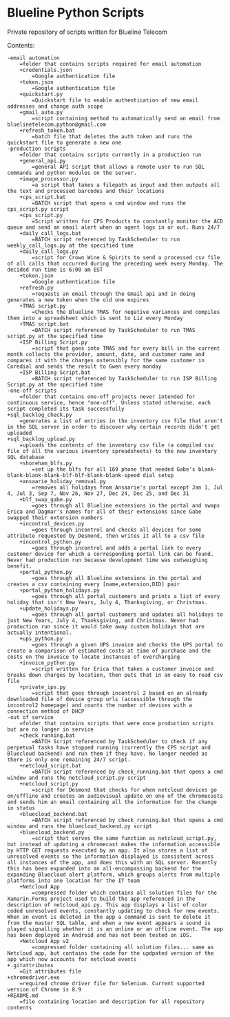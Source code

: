 # Blueline Python Scripts
Private repository of scripts written for Blueline Telecom

Contents:

    -email automation
        =folder that contains scripts required for email automation
        +credentials.json
            =Google authentication file
        +token.json
            =Google authentication file
        +quickstart.py
            =Quickstart file to enable authentication of new email addresses and change auth scope
        +gmail_auto.py
            =script containing method to automatically send an email from bluelinetelecom.python@gmail.com
        +refresh_token.bat
            =batch file that deletes the auth token and runs the quickstart file to generate a new one
    -production scripts
        =folder that contains scripts currently in a production run
        +general_api.py
            =general API script that allows a remote user to run SQL commands and python modules on the server.
        +image_processor.py
            =a script that takes a filepath as input and then outputs all the text and processed barcodes and their locations
        +cps_script.bat
            =BATCH script that opens a cmd window and runs the cps_script.py script
        +cps_script.py
            =Script written for CPS Products to constantly monitor the ACD queue and send an email alert when an agent logs in or out. Runs 24/7
        +daily_call_logs.bat
            =BATCH script referenced by TaskScheduler to run weekly_call_logs.py at the specified time
        +daily_call_logs.py   
            =script for Crown Wine & Spirits to send a processed csv file of all calls that occurred during the preceding week every Monday. The decided run time is 6:00 am EST
        +token.json
            =Google authentication file
        +refresh.py
            =requests an email through the Gmail api and in doing generates a new token when the old one expires
        +TMAS script.py
            =Checks the Blueline TMAS for negative variances and compiles them into a spreadsheet which is sent to Liz every Monday
        +TMAS script.bat
            =BATCH script referenced by TaskScheduler to run TMAS script.py at the specified time
        +ISP Billing Script.py
            =script that goes into TMAS and for every bill in the current month collects the provider, amount, date, and customer name and compares it with the charges ostensibly for the same customer in Coredial and sends the result to Gwen every monday
        +ISP Billing Script.bat
            =BATCH script referenced by TaskScheduler to run ISP Billing Script.py at the specified time
    -one-off scripts
        =folder that contains one-off projects never intended for continuous service, hence "one-off". Unless stated otherwise, each script completed its task successfully
	+sql_backlog_check.py
	    =generates a list of entries in the inventory csv file that aren't in the SQL server in order to discover why certain records didn't get uploaded
	+sql_backlog_upload.py
	    =uploads the contents of the inventory csv file (a compiled csv file of all the various inventory spreadsheets) to the new inventory SQL database
        +shoreham_blfs.py
            =set up the blfs for all 169 phone that needed Gabe's blank-blank-blank-blank-blf-blf-blank-blank-speed dial setup
        +ansaarie_holiday_removal.py
            =removes all holidays from Ansaarie's portal except Jan 1, Jul 4, Jul 3, Sep 7, Nov 26, Nov 27, Dec 24, Dec 25, and Dec 31
        +blf_swap_gabe.py
            =goes through all Blueline extensions in the portal and swaps Erica and Dagmar's names for all of their extensions since Gabe swapped their extension numbers
        +incontrol_devices.py
            =goes through incontrol and checks all devices for some attribute requested by Desmond, then writes it all to a csv file
        +incontrol_python.py
            =goes through incontrol and adds a portal link to every customer device for which a corresponding portal link can be found. Never had production run because development time was outweighing benefit.
        +portal_python.py
            =goes through all Blueline extensions in the portal and creates a csv containing every [name,extension,DID] pair
        +portal_python_holidays.py
            =goes through all portal customers and prints a list of every holiday that isn't New Years, July 4, Thanksgiving, or Christmas.
        +update_holidays.py
            =goes through all portal customers and updates all holidays to just New Years, July 4, Thanksgiving, and Christmas. Never had production run since it would take away custom holidays that are actually intentional.
        +ups_python.py
            =goes through a given UPS invoice and checks the UPS portal to create a comparison of estimated costs at time of purchase and the costs on the invoice to locate instances of overcharging
        +invoice_python.py
            =script written for Erica that takes a customer invoice and breaks down charges by location, then puts that in an easy to read csv file
        +private_ips.py
            =script that goes through incontrol 2 based on an already downloaded file of device group urls (accessible through the incontrol2 homepage) and counts the number of devices with a connection method of DHCP
    -out of service
        =folder that contains scripts that were once production scripts but are no longer in service
        +check_running.bat
            =BATCH Script referenced by TaskScheduler to check if any perpetual tasks have stopped running (currently the CPS script and Bluecloud backend) and run them if they have. No longer needed as there is only one remaining 24/7 script.
        +netcloud_script.bat
            =BATCH script referenced by check_running.bat that opens a cmd window and runs the netcloud_script.py script
        +netcloud_script.py
            =script for Desmond that checks for when netcloud devices go on/offline and creates an audiovisual update on one of the chromecasts and sends him an email containing all the information for the change in status
        +bluecloud_backend.bat
            =BATCH script referenced by check_running.bat that opens a cmd window and runs the bluecloud_backend.py script
        +bluecloud_backend.py
            =script that serves the same function as netcloud_script.py, but instead of updating a chromecast makes the information accessible by HTTP GET requests executed by an app. It also stores a list of unresolved events so the information displayed is consistent across all instances of the app, and does this with an SQL server. Recently this has been expanded into an all-encompassing backend for the expanding Bluecloud alert platform, which groups alerts from multiple platforms into one location for the IT team
        +Netcloud App
            =compressed folder which contains all solution files for the Xamarin.Forms project used to build the app referenced in the description of netcloud_api.py. This app displays a list of color coded unresolved events, constantly updating to check for new events. When an event is deleted in the app a command is sent to delete it from the master SQL table, and when a new event appears a sound is played signalling whether it is an online or an offline event. The app has been deployed in Android and has not been tested on iOS.
        +Netcloud App v2
            =compressed folder containing all solution files... same as Netcloud app, but contains the code for the updpated version of the app which now accounts for netcloud events
    +.gitattributes
        =Git attributes file
    +chromedriver.exe
        =required chrome driver file for Selenium. Current supported version of Chrome is 8.9
    +README.md
        =file containing location and description for all repository contents
